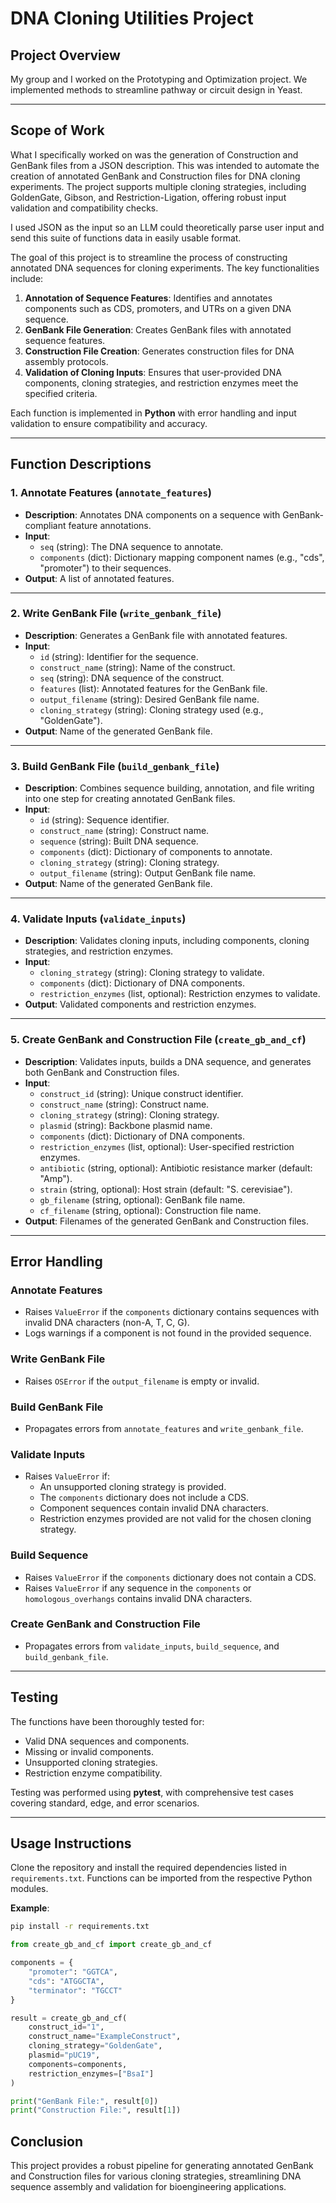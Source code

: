 # DNA Cloning Utilities Project

## Project Overview
My group and I worked on the Prototyping and Optimization project. We implemented methods to streamline pathway or circuit design in Yeast.

---

## Scope of Work
What I specifically worked on was the generation of Construction and GenBank files from a JSON description. This was intended to automate the creation of annotated GenBank and Construction files for DNA cloning experiments. The project supports multiple cloning strategies, including GoldenGate, Gibson, and Restriction-Ligation, offering robust input validation and compatibility checks.

I used JSON as the input so an LLM could theoretically parse user input and send this suite of functions data in easily usable format. 

The goal of this project is to streamline the process of constructing annotated DNA sequences for cloning experiments. The key functionalities include:

1. **Annotation of Sequence Features**: Identifies and annotates components such as CDS, promoters, and UTRs on a given DNA sequence.
2. **GenBank File Generation**: Creates GenBank files with annotated sequence features.
3. **Construction File Creation**: Generates construction files for DNA assembly protocols.
4. **Validation of Cloning Inputs**: Ensures that user-provided DNA components, cloning strategies, and restriction enzymes meet the specified criteria.

Each function is implemented in **Python** with error handling and input validation to ensure compatibility and accuracy.

---

## Function Descriptions

### 1. Annotate Features (`annotate_features`)
- **Description**: Annotates DNA components on a sequence with GenBank-compliant feature annotations.
- **Input**:
  - `seq` (string): The DNA sequence to annotate.
  - `components` (dict): Dictionary mapping component names (e.g., "cds", "promoter") to their sequences.
- **Output**: A list of annotated features.

---

### 2. Write GenBank File (`write_genbank_file`)
- **Description**: Generates a GenBank file with annotated features.
- **Input**:
  - `id` (string): Identifier for the sequence.
  - `construct_name` (string): Name of the construct.
  - `seq` (string): DNA sequence of the construct.
  - `features` (list): Annotated features for the GenBank file.
  - `output_filename` (string): Desired GenBank file name.
  - `cloning_strategy` (string): Cloning strategy used (e.g., "GoldenGate").
- **Output**: Name of the generated GenBank file.

---

### 3. Build GenBank File (`build_genbank_file`)
- **Description**: Combines sequence building, annotation, and file writing into one step for creating annotated GenBank files.
- **Input**:
  - `id` (string): Sequence identifier.
  - `construct_name` (string): Construct name.
  - `sequence` (string): Built DNA sequence.
  - `components` (dict): Dictionary of components to annotate.
  - `cloning_strategy` (string): Cloning strategy.
  - `output_filename` (string): Output GenBank file name.
- **Output**: Name of the generated GenBank file.

---

### 4. Validate Inputs (`validate_inputs`)
- **Description**: Validates cloning inputs, including components, cloning strategies, and restriction enzymes.
- **Input**:
  - `cloning_strategy` (string): Cloning strategy to validate.
  - `components` (dict): Dictionary of DNA components.
  - `restriction_enzymes` (list, optional): Restriction enzymes to validate.
- **Output**: Validated components and restriction enzymes.

---

### 5. Create GenBank and Construction File (`create_gb_and_cf`)
- **Description**: Validates inputs, builds a DNA sequence, and generates both GenBank and Construction files.
- **Input**:
  - `construct_id` (string): Unique construct identifier.
  - `construct_name` (string): Construct name.
  - `cloning_strategy` (string): Cloning strategy.
  - `plasmid` (string): Backbone plasmid name.
  - `components` (dict): Dictionary of DNA components.
  - `restriction_enzymes` (list, optional): User-specified restriction enzymes.
  - `antibiotic` (string, optional): Antibiotic resistance marker (default: "Amp").
  - `strain` (string, optional): Host strain (default: "S. cerevisiae").
  - `gb_filename` (string, optional): GenBank file name.
  - `cf_filename` (string, optional): Construction file name.
- **Output**: Filenames of the generated GenBank and Construction files.

---

## Error Handling

### Annotate Features
- Raises `ValueError` if the `components` dictionary contains sequences with invalid DNA characters (non-A, T, C, G).
- Logs warnings if a component is not found in the provided sequence.

### Write GenBank File
- Raises `OSError` if the `output_filename` is empty or invalid.

### Build GenBank File
- Propagates errors from `annotate_features` and `write_genbank_file`.

### Validate Inputs
- Raises `ValueError` if:
  - An unsupported cloning strategy is provided.
  - The `components` dictionary does not include a CDS.
  - Component sequences contain invalid DNA characters.
  - Restriction enzymes provided are not valid for the chosen cloning strategy.

### Build Sequence
- Raises `ValueError` if the `components` dictionary does not contain a CDS.
- Raises `ValueError` if any sequence in the `components` or `homologous_overhangs` contains invalid DNA characters.


### Create GenBank and Construction File
- Propagates errors from `validate_inputs`, `build_sequence`, and `build_genbank_file`.

---

## Testing

The functions have been thoroughly tested for:
- Valid DNA sequences and components.
- Missing or invalid components.
- Unsupported cloning strategies.
- Restriction enzyme compatibility.

Testing was performed using **pytest**, with comprehensive test cases covering standard, edge, and error scenarios.

---

## Usage Instructions

Clone the repository and install the required dependencies listed in `requirements.txt`. Functions can be imported from the respective Python modules.

**Example**:
```bash
pip install -r requirements.txt
```

```python
from create_gb_and_cf import create_gb_and_cf

components = {
    "promoter": "GGTCA",
    "cds": "ATGGCTA",
    "terminator": "TGCCT"
}

result = create_gb_and_cf(
    construct_id="1",
    construct_name="ExampleConstruct",
    cloning_strategy="GoldenGate",
    plasmid="pUC19",
    components=components,
    restriction_enzymes=["BsaI"]
)

print("GenBank File:", result[0])
print("Construction File:", result[1])
```

## Conclusion
This project provides a robust pipeline for generating annotated GenBank and Construction files for various cloning strategies, streamlining DNA sequence assembly and validation for bioengineering applications.